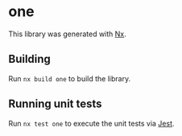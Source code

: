 # one

This library was generated with [Nx](https://nx.dev).

## Building

Run `nx build one` to build the library.

## Running unit tests

Run `nx test one` to execute the unit tests via [Jest](https://jestjs.io).
